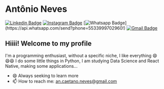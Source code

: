 # Antônio Neves

[![Linkedin Badge](https://img.shields.io/badge/-Linkedin-blue?style=flat-square&logo=Linkedin&logoColor=white&link=https://www.linkedin.com/in/ant%C3%B4nio-caetano-neves-neto-88b7b01b8/)](https://www.linkedin.com/in/ant%C3%B4nio-caetano-neves-neto-88b7b01b8/)
[![Instagram Badge](https://img.shields.io/badge/-Instagram-a43b9d?style=flat-square&logo=Instagram&logoColor=white&link=https://www.instagram.com/anthnioneves/)](https://www.instagram.com/anthnioneves/)
[![Whatsapp Badge](https://img.shields.io/badge/-Whatsapp-4CA143?style=flat-square&labelColor=4CA143&logo=whatsapp&logoColor=white&link=https://api.whatsapp.com/send?phone=5533999702960!)](https://api.whatsapp.com/send?phone=5533999702960!)
[![Gmail Badge](https://img.shields.io/badge/-Gmail-c14438?style=flat-square&logo=Gmail&logoColor=white&link=mailto:an.caetano.neves@gmail.com)](an.caetano.neves@gmail.com)

## Hiiii! Welcome to my profile

I'm a programming enthusiast, without a specific niche, I like everything 😄😄😄
I do some little things in Python, I am studying Data Science and React Native, making some applications...

- 😄 Always seeking to learn more
- 📫 How to reach me: an.caetano.neves@gmail.com







